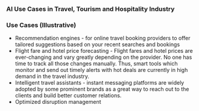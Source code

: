 ### AI Use Cases in Travel, Tourism and Hospitality Industry

### Use Cases (Illustrative)

- Recommendation engines - for online travel booking providers to offer tailored suggestions based on your recent searches and bookings
- Flight fare and hotel price forecasting - Flight fares and hotel prices are ever-changing and vary greatly depending on the provider. No one has time to track all those changes manually. Thus, smart tools which monitor and send out timely alerts with hot deals are currently in high demand in the travel industry.
- Intelligent travel assistants - instant messaging platforms are widely adopted by some prominent brands as a great way to reach out to the clients and build better customer relations.
- Optimized disruption management

